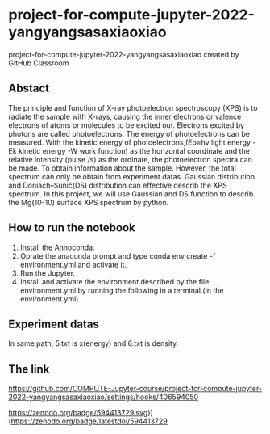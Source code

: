 # project-for-compute-jupyter-2022-yangyangsasaxiaoxiao
project-for-compute-jupyter-2022-yangyangsasaxiaoxiao created by GitHub Classroom
## Abstact 
The principle and function of X-ray photoelectron spectroscopy (XPS) is to radiate the sample with X-rays, causing the inner electrons or valence electrons of atoms or molecules to be excited out. Electrons excited by photons are called photoelectrons. The energy of photoelectrons can be measured. With the kinetic energy of photoelectrons,(Eb=hv light energy -Ek kinetic energy -W work function) as the horizontal coordinate and the relative intensity (pulse /s) as the ordinate, the photoelectron spectra can be made. To obtain information about the sample. However, the total spectrum can only be obtain from experiment datas. Gaussian distribution and Doniach–Sunić(DS) distribution can effective describ the XPS spectrum. In this project, we will use Gaussian and DS function to describ the Mg(10-10) surface XPS spectrum by python.
## How to run the notebook
1. Install the Annoconda.
2. Oprate the anaconda prompt and type conda env create -f environment.yml and activate it.
3. Run the Jupyter.
4. Install and activate the environment described by the file environment.yml by running the following in a terminal.(in the environment.yml)

## Experiment datas
In same path, 5.txt is x(energy) and 6.txt is density.
## The link
https://github.com/COMPUTE-Jupyter-course/project-for-compute-jupyter-2022-yangyangsasaxiaoxiao/settings/hooks/406594050

https://zenodo.org/badge/594413729.svg)](https://zenodo.org/badge/latestdoi/594413729

